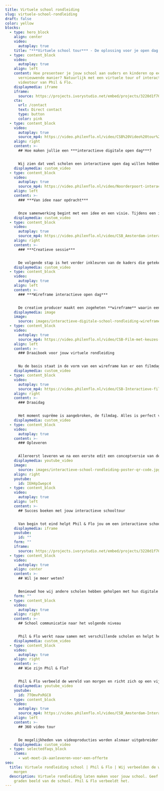 ```yaml
---
title: Virtuele school rondleiding
slug: virtuele-school-rondleiding
draft: false
color: yellow
blocks:
  - type: hero_block
    align: center
    video:
      autoplay: true
    title: "***Virtuele school tour*** - De oplossing voor je open dag!"
  - type: content_block
    video:
      autoplay: true
    align: left
    content: Hoe presenteer je jouw school aan ouders en kinderen op een
      vernieuwende manier? Natuurlijk met een virtuele tour of interactieve
      videotour van Phil & Flo.
    displaymedia: iframe
    iframe:
      source: https://projects.ivorystudio.net/embed/projects/3220d1f70cb359a9fe46b9b5
    cta:
      url: /contact
      text: Direct contact
      type: button
      color: pink
  - type: content_block
    video:
      autoplay: true
      source_mp4: https://video.philenflo.nl/video/CSB%20Video%20tour%20school%20-%20Phil%20en%20Flo.mp4
    align: right
    content: >-
      ## Hoe maken jullie een ***interactieve digitale open dag***?


      Wij zien dat veel scholen een interactieve open dag willen hebben, waarmee ze opvallen en het hele jaar door de open zijn voor nieuwe instromers, maar een interactieve schoolrondleiding wat is dit nu precies? Hieronder volgen de stappen van onze samenwerking, en hoe jij volledig controle houdt.
    displaymedia: custom_video
  - type: content_block
    video:
      autoplay: true
      source_mp4: https://video.philenflo.nl/video/Noorderpoort-interactieve-video-tour.mp4
    align: left
    content: >-
      ### ***Van idee naar opdracht***


      Onze samenwerking begint met een idee en een visie. Tijdens een intake gesprek bespreken we jouw ideeën, wensen, en de communicatiedoelstellingen. Vervolgens schetst ons ervaren adviesteam, samen met jullie, de technische kaders om zo tot een opdracht te komen. **Onze consultants denken gelijk met je mee over wat het doel is van de film en wat er nodig is om deze effectief in te zetten na oplevering**. Tijdens dit proces maak je ook kennis met je aangewezen creative producer. Deze persoon is jouw projectmanager, begeleidt je door het proces en neemt zoveel mogelijk zorgen uit handen. Heb je vragen, dan staat je creative producer voor je klaar!
    displaymedia: custom_video
  - type: content_block
    video:
      autoplay: true
      source_mp4: https://video.philenflo.nl/video/CSB_Amsterdam-interactieve-rondleiding-Phil-en-Flo-Phil-en-Flo.mp4
    align: right
    content: >-
      ### ***Creatieve sessie***


      De volgende stap is het verder inkleuren van de kaders die getekend zijn. Wat en wie gaan we precies filmen? Gaan we mensen interviewen of werken we met een voice-over? Onze creative producers leiden een creatieve sessie waarin we samen alle ideeën en wensen doorspreken. Wij geven advies over wat wel en wat minder goed werkt. Al deze ideeën verzamelen we en verwerken we in een ***wireframe***.
    displaymedia: custom_video
  - type: content_block
    video:
      autoplay: true
    align: left
    content: >-
      ### ***Wireframe interactieve open dag***


      De creative producer maakt een zogeheten **wireframe** waarin een overzicht staat hoe de interactieve film opgebouwd is en hoe alle onderdelen met elkaar verbonden zijn. In overleg werken we toe naar het definitieve wireframe voor de interactieve film.
    displaymedia: image
    image:
      source: images/interactieve-digitale-school-rondleiding-wireframe.jpg
  - type: content_block
    video:
      autoplay: true
      source_mp4: https://video.philenflo.nl/video/CSB-Film-met-keuzes-Phil-en-Flo-Phil-en-Flo.mp4
    align: left
    content: >-
      ### Draaiboek voor jouw virtuele rondleiding


      Nu de basis staat in de vorm van een wireframe kan er een filmdag gepland worden. Op basis van de wireframe maakt de creative producer afspraken met jullie om de benodigde mensen en filmlocaties voor te bereiden. Alle informatie wordt verzameld in één overzichtelijk draaiboek.
    displaymedia: custom_video
  - type: content_block
    video:
      autoplay: true
      source_mp4: https://video.philenflo.nl/video/CSB-Interactieve-film-Phil-en-Flo-Phil-en-Flo.mp4
    align: right
    content: >-
      ### Draaidag


      Het moment suprême is aangebroken, de filmdag. Alles is perfect voorbereid en we schieten een prachtige, effectieve film aan de hand van het draaiboek. Onze ervaring is dat het een gezellige dag is waaraan veel plezier wordt beleefd door de leerlingen en docenten. Onze ervaren filmcrew werkt hard door en zet waar nodig de puntjes op de ï op alle filmlocaties. De perfecte draaidag is een samenspel tussen school en filmcrew. Na een lange dag filmen, is iedereen overgeleverd aan onze ervaren 360 film editor. Spannend!
    displaymedia: custom_video
  - type: content_block
    video:
      autoplay: true
    content: >-
      ### Opleveren


      Allereerst leveren we na een eerste edit een conceptversie van de film op. Hierop kunnen jullie feedback geven. Vervolgens bespreken we de feedback, verwerken wij dit, en maken we samen de interactieve schooltour een feit! Uiteraard helpen we bij het plaatsen van de interactieve player, welke je eenvoudig kan embedden. Ook maken we indien gewenst een pakkende teaserversie om mee te adverteren of een printklare poster met qr-code.
    displaymedia: youtube_video
    image:
      source: images/interactieve-school-rondleiding-poster-qr-code.jpg
    align: right
    youtube:
      id: IEH4pIwepc4
  - type: content_block
    video:
      autoplay: true
    align: left
    content: >-
      ## Succes boeken met jouw interactieve schooltour


      Van begin tot eind helpt Phil & Flo jou om een interactieve schooltour te maken die je jarenlang ikan inzetten. Met slim geplaatste buttons in de video nodig je leerlingen en ouders uit om zich in te schrijven voor een open dag of om contact op te nemen. In overzichtelijke statistieken zie je terug welke onderdelen van je tour het beste aanslaan bij de kijkers en hoe de rondleiding ervaren wordt. Samen met Phil & Flo bereik je het maximale resultaat.
    displaymedia: iframe
    youtube:
      id: ""
    form: ""
    iframe:
      source: https://projects.ivorystudio.net/embed/projects/3220d1f70cb359a9fe46b9b5
  - type: content_block
    video:
      autoplay: true
    align: center
    content: >-
      ## Wil je meer weten?


      Benieuwd hoe wij andere scholen hebben geholpen met hun digitale rondleiding? Lees dan hier onze [case over CSB Amsterdam](https://www.philenflo.nl/portfolio/csb-amsterdam-interactieve-tour/). Heb je vragen of wil je graag een vrijblijvend adviesgesprek? Neem dan hieronder contact met ons op!
    form: ""
  - type: content_block
    video:
      autoplay: true
    align: right
    content: >-
      ## School communicatie naar het volgende niveau


      Phil & Flo werkt nauw samen met verschillende scholen en helpt hen om communicatievraagstukken op te lossen. Bijvoorbeeld de jaarlijks terugkerende uitdaging om voldoende instroom van leerlingen te hebben. Met een pakkende[ **interactieve video**](https://www.philenflo.nl/oplossingen/interactieve-video/) **school tour** van Phil & Flo spreek je zowel leerlingen als ouders aan met één pakkende interactieve ervaring.
    displaymedia: custom_video
  - type: content_block
    video:
      autoplay: true
    align: right
    content: >-
      ## Wie zijn Phil & Flo?


      Phil & Flo verbeeld de wereld van morgen en richt zich op een vijftal branches. [Onderwijs](https://www.philenflo.nl/branches/onderwijs-kunst-cultuur/), is er hier één van. Door ons te specialiseren, blijven we op de hoogte van wat er speelt op het gebied van onderwijs en realiseren we altijd op maat gemaakte producties, zoals bijvoorbeeld een digitale of virtuele rondleiding, die jou helpen om te doen waar je goed in bent, doceren!
    displaymedia: youtube_video
    youtube:
      id: 7TOmvPxRGC8
  - type: content_block
    video:
      autoplay: true
      source_mp4: https://video.philenflo.nl/video/CSB_Amsterdam-Interactieve-tour-Phil-en-Flo-Phil-en-Flo.mp4
    align: left
    content: >-
      ## 360 video tour


      De mogelijkheden van videoproducties worden alsmaar uitgebreider. Phil & Flo blijft vernieuwen en hanteert innovatieve film- en interviewtechnieken zodat jouw film zo lang mogelijk blijft aanspreken bij je publiek. Wat je wensen ook zijn voor jouw interactieve tour, Phil & Flo kan het maken. We hebben ervaring met [360 graden](https://www.philenflo.nl/360-graden-video-laten-maken/) school video’s en foto’s, maar ook met [virtual reality](https://www.philenflo.nl/oplossingen/virtual-reality/), 3D rondleidingen en allerlei subvormen hiertussen in.
    displaymedia: custom_video
  - type: selectedfaqs_block
    items:
      - wat-moet-ik-aanleveren-voor-een-offerte
seo:
  title: Virtuele rondleiding school | Phil & Flo | Wij verbeelden de wereld van
    morgen
  description: Virtuele rondleiding laten maken voor jouw school. Geef een 360
    graden beeld van de school. Phil & Flo verbeeldt het.
---
```

